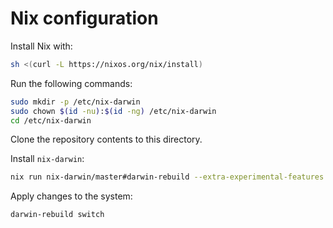 # Nix configuration

Install Nix with:

```bash
sh <(curl -L https://nixos.org/nix/install)
```

Run the following commands:

```bash
sudo mkdir -p /etc/nix-darwin
sudo chown $(id -nu):$(id -ng) /etc/nix-darwin
cd /etc/nix-darwin
```

Clone the repository contents to this directory.

Install `nix-darwin`:

```bash
nix run nix-darwin/master#darwin-rebuild --extra-experimental-features "nix-command flakes" -- switch
```

Apply changes to the system:

```bash
darwin-rebuild switch
```
